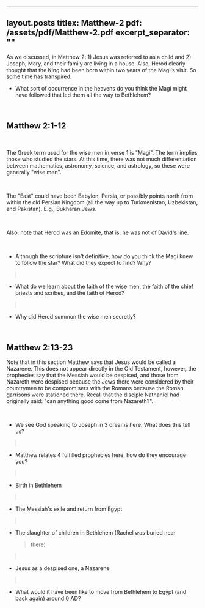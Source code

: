 
---
layout.posts
titlex: Matthew-2
pdf: /assets/pdf/Matthew-2.pdf
excerpt_separator: "<!--excerpt-->"
---
As we discussed, in Matthew 2: 1) Jesus was referred to as a child and
2) Joseph, Mary, and their family are living in a house. Also, Herod
clearly thought that the King had been born within two years of the
Magi\'s visit. So some time has transpired.

<!--excerpt-->

-   What sort of occurrence in the heavens do you think the Magi might
    have followed that led them all the way to Bethlehem?

 

## Matthew 2:1-12

 

The Greek term used for the wise men in verse 1 is \"Magi\". The term
implies those who studied the stars. At this time, there was not much
differentiation between mathematics, astronomy, science, and astrology,
so these were generally \"wise men\".

 

The \"East\" could have been Babylon, Persia, or possibly points north
from within the old Persian Kingdom (all the way up to Turkmenistan,
Uzbekistan, and Pakistan). E.g., Bukharan Jews.

 

Also, note that Herod was an Edomite, that is, he was not of David\'s
line.

 

-   Although the scripture isn\'t definitive, how do you think the Magi
    knew to follow the star? What did they expect to find? Why?

>  

-   What do we learn about the faith of the wise men, the faith of the
    chief priests and scribes, and the faith of Herod?

>  

-   Why did Herod summon the wise men secretly?

  

## Matthew 2:13-23

Note that in this section Matthew says that Jesus would be called a
Nazarene. This does not appear directly in the Old Testament, however,
the prophecies say that the Messiah would be despised, and those from
Nazareth were despised because the Jews there were considered by their
countrymen to be compromisers with the Romans because the Roman
garrisons were stationed there. Recall that the disciple Nathaniel had
originally said: \"can anything good come from Nazareth?\".

 

-   We see God speaking to Joseph in 3 dreams here. What does this tell
    us?

>  

-   Matthew relates 4 fulfilled prophecies here, how do they encourage
    you?

>  

-   Birth in Bethlehem

>  

-   The Messiah\'s exile and return from Egypt

>  

-   The slaughter of children in Bethlehem (Rachel was buried near
    > there)

>  

-   Jesus as a despised one, a Nazarene

>  

-   What would it have been like to move from Bethlehem to Egypt (and
    back again) around 0 AD?

